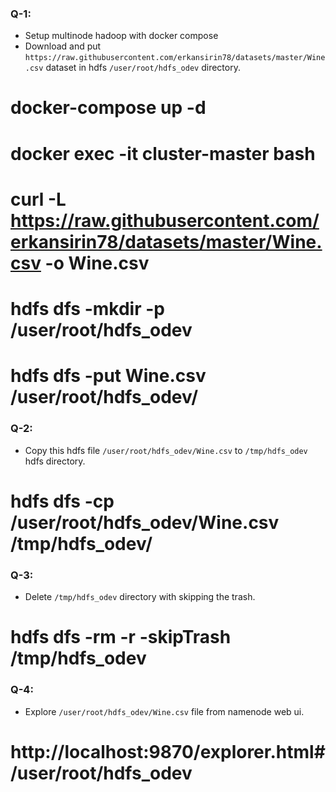 ### Q-1: 
- Setup multinode hadoop with docker compose
- Download and put `https://raw.githubusercontent.com/erkansirin78/datasets/master/Wine.csv` dataset in hdfs `/user/root/hdfs_odev` directory.

# docker-compose up -d
# docker exec -it cluster-master bash
# curl -L https://raw.githubusercontent.com/erkansirin78/datasets/master/Wine.csv -o Wine.csv
# hdfs dfs -mkdir -p /user/root/hdfs_odev
# hdfs dfs -put Wine.csv /user/root/hdfs_odev/

### Q-2:
- Copy this hdfs file `/user/root/hdfs_odev/Wine.csv` to `/tmp/hdfs_odev` hdfs directory.

# hdfs dfs -cp /user/root/hdfs_odev/Wine.csv /tmp/hdfs_odev/

### Q-3:
- Delete `/tmp/hdfs_odev` directory with skipping the trash. 

# hdfs dfs -rm -r -skipTrash /tmp/hdfs_odev

### Q-4:
-  Explore `/user/root/hdfs_odev/Wine.csv` file from namenode web ui.  

# http://localhost:9870/explorer.html#/user/root/hdfs_odev